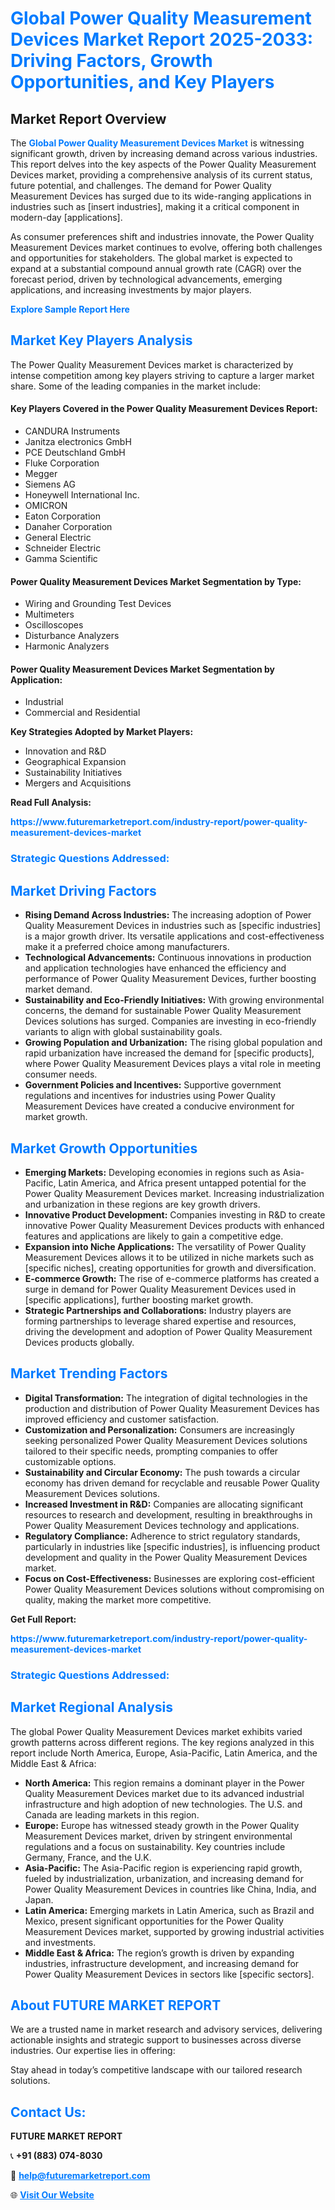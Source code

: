 <h1 style="color: #007BFF;">Global Power Quality Measurement Devices Market Report 2025-2033: Driving Factors, Growth Opportunities, and Key Players</h1>

<section id="overview">
<h2>Market Report Overview</h2>
<p>The <a href="https://www.futuremarketreport.com/industry-report/power-quality-measurement-devices-market" style="color: #007BFF; text-decoration: none;"><strong>Global Power Quality Measurement Devices Market</strong></a> is witnessing significant growth, driven by increasing demand across various industries. This report delves into the key aspects of the Power Quality Measurement Devices market, providing a comprehensive analysis of its current status, future potential, and challenges. The demand for Power Quality Measurement Devices has surged due to its wide-ranging applications in industries such as [insert industries], making it a critical component in modern-day [applications].</p>
<p>As consumer preferences shift and industries innovate, the Power Quality Measurement Devices market continues to evolve, offering both challenges and opportunities for stakeholders. The global market is expected to expand at a substantial compound annual growth rate (CAGR) over the forecast period, driven by technological advancements, emerging applications, and increasing investments by major players.</p>
</section>

<section id="overview">
<p><a href="https://www.futuremarketreport.com/request-sample/reportId=60174" style="color: #007BFF; text-decoration: none;"><strong>Explore Sample Report Here</strong></a></p>
</section>

<section id="key-players">
<h2 style="color: #007BFF;">Market Key Players Analysis</h2>
<p>The Power Quality Measurement Devices market is characterized by intense competition among key players striving to capture a larger market share. Some of the leading companies in the market include:</p>
<h4>Key Players Covered in the Power Quality Measurement Devices Report:</h4>
<ul><li>CANDURA Instruments</li><li>Janitza electronics GmbH</li><li>PCE Deutschland GmbH</li><li>Fluke Corporation</li><li>Megger</li><li>Siemens AG</li><li>Honeywell International Inc.</li><li>OMICRON</li><li>Eaton Corporation</li><li>Danaher Corporation</li><li>General Electric</li><li>Schneider Electric</li><li>Gamma Scientific</li></ul>
<h4>Power Quality Measurement Devices Market Segmentation by Type:</h4>
<ul><li>Wiring and Grounding Test Devices</li><li>Multimeters</li><li>Oscilloscopes</li><li>Disturbance Analyzers</li><li>Harmonic Analyzers</li></ul>

<h4>Power Quality Measurement Devices Market Segmentation by Application:</h4>
<ul><li>Industrial</li><li>Commercial and Residential</li></ul>
<p><strong>Key Strategies Adopted by Market Players:</strong></p>
<ul>
<li>Innovation and R&D</li>
<li>Geographical Expansion</li>
<li>Sustainability Initiatives</li>
<li>Mergers and Acquisitions</li>
</ul>
</section>

<section>
<p><strong>Read Full Analysis: </strong></p><a href="https://www.futuremarketreport.com/industry-report/power-quality-measurement-devices-market" style="color: #007BFF; text-decoration: none;"><strong>https://www.futuremarketreport.com/industry-report/power-quality-measurement-devices-market</strong></a>
<h3 style="color: #007BFF;">Strategic Questions Addressed:</h3>
</section>

<section id="driving-factors">
<h2 style="color: #007BFF;">Market Driving Factors</h2>
<ul>
<li><strong>Rising Demand Across Industries:</strong> The increasing adoption of Power Quality Measurement Devices in industries such as [specific industries] is a major growth driver. Its versatile applications and cost-effectiveness make it a preferred choice among manufacturers.</li>
<li><strong>Technological Advancements:</strong> Continuous innovations in production and application technologies have enhanced the efficiency and performance of Power Quality Measurement Devices, further boosting market demand.</li>
<li><strong>Sustainability and Eco-Friendly Initiatives:</strong> With growing environmental concerns, the demand for sustainable Power Quality Measurement Devices solutions has surged. Companies are investing in eco-friendly variants to align with global sustainability goals.</li>
<li><strong>Growing Population and Urbanization:</strong> The rising global population and rapid urbanization have increased the demand for [specific products], where Power Quality Measurement Devices plays a vital role in meeting consumer needs.</li>
<li><strong>Government Policies and Incentives:</strong> Supportive government regulations and incentives for industries using Power Quality Measurement Devices have created a conducive environment for market growth.</li>
</ul>
</section>

<section id="growth-opportunities">
<h2 style="color: #007BFF;">Market Growth Opportunities</h2>
<ul>
<li><strong>Emerging Markets:</strong> Developing economies in regions such as Asia-Pacific, Latin America, and Africa present untapped potential for the Power Quality Measurement Devices market. Increasing industrialization and urbanization in these regions are key growth drivers.</li>
<li><strong>Innovative Product Development:</strong> Companies investing in R&D to create innovative Power Quality Measurement Devices products with enhanced features and applications are likely to gain a competitive edge.</li>
<li><strong>Expansion into Niche Applications:</strong> The versatility of Power Quality Measurement Devices allows it to be utilized in niche markets such as [specific niches], creating opportunities for growth and diversification.</li>
<li><strong>E-commerce Growth:</strong> The rise of e-commerce platforms has created a surge in demand for Power Quality Measurement Devices used in [specific applications], further boosting market growth.</li>
<li><strong>Strategic Partnerships and Collaborations:</strong> Industry players are forming partnerships to leverage shared expertise and resources, driving the development and adoption of Power Quality Measurement Devices products globally.</li>
</ul>
</section>

<section id="trending-factors">
<h2 style="color: #007BFF;">Market Trending Factors</h2>
<ul>
<li><strong>Digital Transformation:</strong> The integration of digital technologies in the production and distribution of Power Quality Measurement Devices has improved efficiency and customer satisfaction.</li>
<li><strong>Customization and Personalization:</strong> Consumers are increasingly seeking personalized Power Quality Measurement Devices solutions tailored to their specific needs, prompting companies to offer customizable options.</li>
<li><strong>Sustainability and Circular Economy:</strong> The push towards a circular economy has driven demand for recyclable and reusable Power Quality Measurement Devices solutions.</li>
<li><strong>Increased Investment in R&D:</strong> Companies are allocating significant resources to research and development, resulting in breakthroughs in Power Quality Measurement Devices technology and applications.</li>
<li><strong>Regulatory Compliance:</strong> Adherence to strict regulatory standards, particularly in industries like [specific industries], is influencing product development and quality in the Power Quality Measurement Devices market.</li>
<li><strong>Focus on Cost-Effectiveness:</strong> Businesses are exploring cost-efficient Power Quality Measurement Devices solutions without compromising on quality, making the market more competitive.</li>
</ul>
</section>

<section>
<p><strong>Get Full Report: </strong></p><a href="https://www.futuremarketreport.com/industry-report/power-quality-measurement-devices-market" style="color: #007BFF; text-decoration: none;"><strong>https://www.futuremarketreport.com/industry-report/power-quality-measurement-devices-market</strong></a>
<h3 style="color: #007BFF;">Strategic Questions Addressed:</h3>
</section>


<section id="regional-analysis">
<h2 style="color: #007BFF;">Market Regional Analysis</h2>
<p>The global Power Quality Measurement Devices market exhibits varied growth patterns across different regions. The key regions analyzed in this report include North America, Europe, Asia-Pacific, Latin America, and the Middle East & Africa:</p>
<ul>
<li><strong>North America:</strong> This region remains a dominant player in the Power Quality Measurement Devices market due to its advanced industrial infrastructure and high adoption of new technologies. The U.S. and Canada are leading markets in this region.</li>
<li><strong>Europe:</strong> Europe has witnessed steady growth in the Power Quality Measurement Devices market, driven by stringent environmental regulations and a focus on sustainability. Key countries include Germany, France, and the U.K.</li>
<li><strong>Asia-Pacific:</strong> The Asia-Pacific region is experiencing rapid growth, fueled by industrialization, urbanization, and increasing demand for Power Quality Measurement Devices in countries like China, India, and Japan.</li>
<li><strong>Latin America:</strong> Emerging markets in Latin America, such as Brazil and Mexico, present significant opportunities for the Power Quality Measurement Devices market, supported by growing industrial activities and investments.</li>
<li><strong>Middle East & Africa:</strong> The region’s growth is driven by expanding industries, infrastructure development, and increasing demand for Power Quality Measurement Devices in sectors like [specific sectors].</li>
</ul>
</section>

<footer>
<h2 style="color: #007BFF;">About FUTURE MARKET REPORT</h2>
<p>We are a trusted name in market research and advisory services, delivering actionable insights and strategic support to businesses across diverse industries. Our expertise lies in offering:</p>

<p>Stay ahead in today’s competitive landscape with our tailored research solutions.</p>

<h2 style="color: #007BFF;">Contact Us:</h2>
<p><strong>FUTURE MARKET REPORT</strong></p>
<p>📞 <strong>+91 (883) 074-8030</strong></p>
<p>📧 <strong><a href="mailto:help@futuremarketreport.com" style="color: #007BFF;">help@futuremarketreport.com</a></strong></p>
<p>🌐 <strong><a href="https://www.futuremarketreport.com/" style="color: #007BFF;">Visit Our Website</a></strong></p>
</footer>